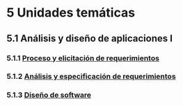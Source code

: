 # 5 Unidades temáticas

## 5.1 Análisis y diseño de aplicaciones I

### 5.1.1 [Proceso y elicitación de requerimientos](./5_1_1_Proceso_y_elicitacion_de_requerimientos.md)

### 5.1.2 [Análisis y especificación de requerimientos](./5_1_2_Analisis_y_especificacion_de_requerimientos.md)

### 5.1.3 [Diseño de software](./5_1_3_Diseno_de_software.md)
